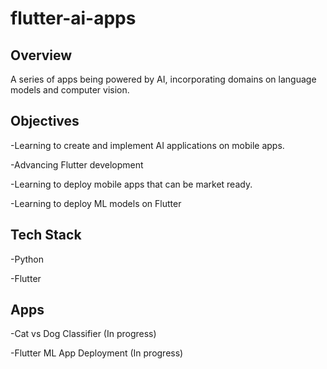 # flutter-ai-apps

## Overview

A series of apps being powered by AI, incorporating domains on language models and computer vision.

## Objectives

-Learning to create and implement AI applications on mobile apps.

-Advancing Flutter development

-Learning to deploy mobile apps that can be market ready.

-Learning to deploy ML models on Flutter

## Tech Stack

-Python

-Flutter

## Apps

-Cat vs Dog Classifier (In progress)

-Flutter ML App Deployment (In progress)
